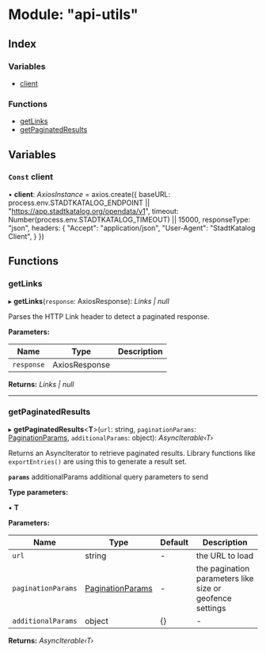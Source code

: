 
# Module: "api-utils"

## Index

### Variables

* [client](_api_utils_.md#const-client)

### Functions

* [getLinks](_api_utils_.md#getlinks)
* [getPaginatedResults](_api_utils_.md#getpaginatedresults)

## Variables

### `Const` client

• **client**: *AxiosInstance* = axios.create({
    baseURL: process.env.STADTKATALOG_ENDPOINT || "https://app.stadtkatalog.org/opendata/v1",
    timeout: Number(process.env.STADTKATALOG_TIMEOUT) || 15000,
    responseType: "json",
    headers: {
        "Accept": "application/json",
        "User-Agent": "StadtKatalog Client",
    }
})

## Functions

###  getLinks

▸ **getLinks**(`response`: AxiosResponse): *Links | null*

Parses the HTTP Link header to detect a paginated response.

**Parameters:**

Name | Type | Description |
------ | ------ | ------ |
`response` | AxiosResponse |   |

**Returns:** *Links | null*

___

###  getPaginatedResults

▸ **getPaginatedResults**<**T**>(`url`: string, `paginationParams`: [PaginationParams](../interfaces/_types_.paginationparams.md), `additionalParams`: object): *AsyncIterable‹T›*

Returns an AsyncIterator to retrieve paginated results. Library functions like `exportEntries()`
are using this to generate a result set.

**`params`** additionalParams additional query parameters to send

**Type parameters:**

▪ **T**

**Parameters:**

Name | Type | Default | Description |
------ | ------ | ------ | ------ |
`url` | string | - | the URL to load |
`paginationParams` | [PaginationParams](../interfaces/_types_.paginationparams.md) | - | the pagination parameters like size or geofence settings |
`additionalParams` | object | {} | - |

**Returns:** *AsyncIterable‹T›*
